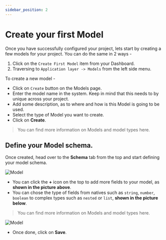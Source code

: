 ```yaml
---
sidebar_position: 2
---
```


# Create your first Model

Once you have successfully configured your project, lets start by creating a few models for your project. You can do the same in 2 ways -

1. Click on the `Create First Model` item from your Dashboard.
2. Traversing to `Application layer -> Models` from the left side menu.

To create a new model -

- Click on `Create` button on the Models page.
- Enter the model name in the system. Keep in mind that this needs to by unique across your project.
- Add some description, as to where and how is this Model is going to be used.
- Select the type of Model you want to create.
- Click on **Create**.

> You can find more information on Models and model types here.

## Define your Model schema.

Once created, head over to the **Schema** tab from the top and start defining your model schema.

![Model](/images/models_1.png)

- You can click the **+** icon on the top to add more fields to your model, as **shown in the picture above**.
- You can chose the type of fields from natives such as `string`, `number`, `boolean` to complex types such as `nested` or `list`, **shown in the picture below**.

> You can find more information on Models and model types here.

![Model](/images/models_2.png)

- Once done, click on **Save**.
